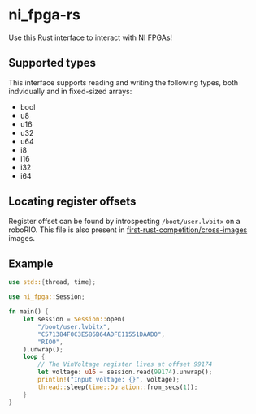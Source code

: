 # ni_fpga-rs
Use this Rust interface to interact with NI FPGAs!

## Supported types
This interface supports reading and writing the following types, both indvidually and in fixed-sized arrays:
* bool
* u8
* u16
* u32
* u64
* i8
* i16
* i32
* i64

## Locating register offsets
Register offset can be found by introspecting `/boot/user.lvbitx` on a roboRIO. This file is also present in [first-rust-competition/cross-images](https://github.com/first-rust-competition/cross-images) images.

## Example
```rust
use std::{thread, time};

use ni_fpga::Session;

fn main() {
    let session = Session::open(
        "/boot/user.lvbitx",
        "C571384F0C3E586B64ADFE11551DAAD0",
        "RIO0",
    ).unwrap();
    loop {
        // The VinVoltage register lives at offset 99174 
        let voltage: u16 = session.read(99174).unwrap();
        println!("Input voltage: {}", voltage);
        thread::sleep(time::Duration::from_secs(1));
    }
}
```
